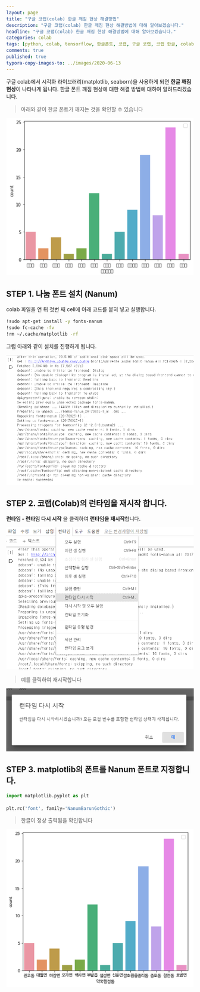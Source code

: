```yaml
---
layout: page
title: "구글 코랩(colab) 한글 깨짐 현상 해결방법"
description: "구글 코랩(colab) 한글 깨짐 현상 해결방법에 대해 알아보겠습니다."
headline: "구글 코랩(colab) 한글 깨짐 현상 해결방법에 대해 알아보겠습니다."
categories: colab
tags: [python, colab, tensorflow, 한글폰트, 코랩, 구글 코랩, 코랩 한글, colab 한글, 한글깨짐, 코랩 한글깨짐]
comments: true
published: true
typora-copy-images-to: ../images/2020-06-13
---
```


구글 colab에서 시각화 라이브러리(matplotlib, seaborn)을 사용하게 되면 **한글 깨짐 현상**이 나타나게 됩니다. 한글 폰트 깨짐 현상에 대한 해결 방법에 대하여 알려드리겠습니다.



> 아래와 같이 한글 폰트가 깨지는 것을 확인할 수 있습니다

![image-20200613024104773](../images/2020-06-13/image-20200613024104773.png)



## STEP 1. 나눔 폰트 설치 (Nanum)

colab 파일을 연 뒤 첫번 째 cell에 아래 코드를 붙혀 넣고 실행합니다.

```bash
!sudo apt-get install -y fonts-nanum
!sudo fc-cache -fv
!rm ~/.cache/matplotlib -rf
```

그럼 아래와 같이 설치를 진행하게 됩니다.

![image-20200613021909479](../images/2020-06-13/image-20200613021909479.png)



## STEP 2. 코랩(Colab)의 런타임을 재시작 합니다.

**런타임 - 런타임 다시 시작** 을 클릭하여 **런타임을 재시작**합니다.

![image-20200613022022002](../images/2020-06-13/image-20200613022022002.png)



> 예를 클릭하여 재시작합니다

![image-20200613022938403](../images/2020-06-13/image-20200613022938403.png)



## STEP 3. matplotlib의 폰트를 Nanum 폰트로 지정합니다.

```python
import matplotlib.pyplot as plt

plt.rc('font', family='NanumBarunGothic') 
```



> 한글이 정상 출력됨을 확인합니다

![image-20200613024240353](../images/2020-06-13/image-20200613024240353.png)

